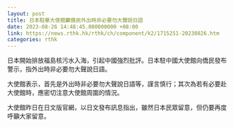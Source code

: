 ```yaml
---
layout: post
title: 日本駐華大使館籲僑民外出時非必要勿大聲說日語
date: 2023-08-26 14:48:45.000000000 +08:00
link: https://news.rthk.hk/rthk/ch/component/k2/1715251-20230826.htm
categories: rthk
---
```


日本開始排放福島核污水入海，引起中國強烈批評。日本駐中國大使館向僑民發布警示，指外出時非必要勿大聲說日語。

大使館表示，首先是外出時非必要勿大聲說日語等，謹言慎行；其次為若有必要赴大使館時，應密切注意大使館周圍的情況。

大使館昨日在日文版官網，以日文發布訊息指出，雖然日本民眾留意，但仍要再度呼籲大家留意。
